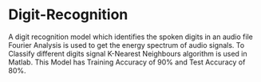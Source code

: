 # Digit-Recognition
 A digit recognition model which identifies the spoken digits in an audio file  Fourier Analysis is used to get the energy spectrum of audio signals.  To Classify different digits signal K-Nearest Neighbours algorithm is used in Matlab.  This Model has Training Accuracy of 90% and Test Accuracy of 80%.  
